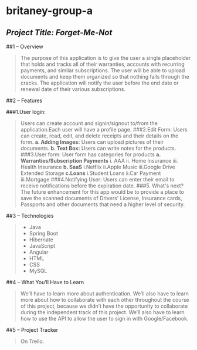 # britaney-group-a
*Project Title: Forget-Me-Not*
-----------------------------------------------------------------
##1 – Overview
>The purpose of this application is to give the user a single placeholder that holds and tracks all of their warranties, accounts with recurring payments, and similar subscriptions. The user will be able to upload documents and keep them organized so that nothing falls through the cracks. The application will notify the user before the end date or renewal date of their various subscriptions.

##2 – Features

###1.User login: 
>Users can create account and signin/signout to/from the application.Each user will have a profile page.
###2.Edit Form: 
>Users can create, read, edit, and delete receipts and their details on the form.
**a. Adding Images:** Users can upload pictures of their documents.
**b. Text Box:** Users can write notes for the products.
###3.User form:
>User form has categories for products
**a. Warranties/Subscription Payments**
i. AAA
ii. Home Insurance
iii. Health Insurance
**b. SaaS**
i.Netflix
ii.Apple Music
iii.Google Drive Extended Storage
**c.Loans**
i.Student Loans
ii.Car Payment
iii.Mortgage
###4.Notifying User: 
>Users can enter their email to receive notifications before the expiration date.
###5. What's next?
>The future enhancement for this app would be to provide a place to save the scanned documents of Drivers' License, Insurance cards, Passports and other documents that need a higher level of security.

##3 – Technologies
>- Java
>- Spring Boot
>- Hibernate
>- JavaScript
>- Angular
>- HTML
>- CSS
>- MySQL


##4 – What You’ll Have to Learn

>We’ll have to learn more about authentication. We’ll also have to learn more about how to collaborate with each other throughout the course of this project, because we didn’t have the opportunity to collaborate during the independent track of this project. We’ll also have to learn how to use the API to allow the user to sign in with Google/Facebook.

##5 – Project Tracker
>On Trello.